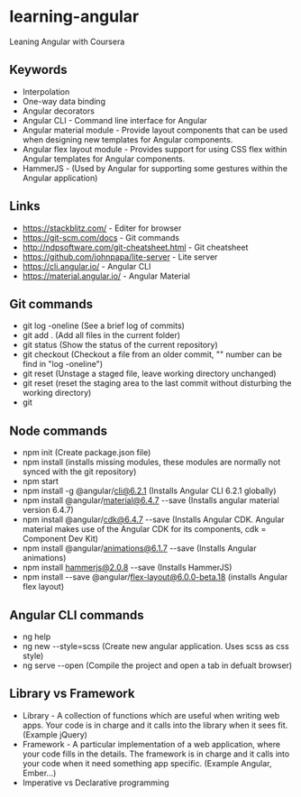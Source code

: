 # learning-angular
Leaning Angular with Coursera

## Keywords
- Interpolation
- One-way data binding
- Angular decorators
- Angular CLI - Command line interface for Angular
- Angular material module - Provide layout components that can be used when designing new templates for Angular components.
- Angular flex layout module - Provides support for using CSS flex within Angular templates for Angular components.
- HammerJS - (Used by Angular for supporting some gestures within the Angular application)

## Links
- https://stackblitz.com/ - Editer for browser
- https://git-scm.com/docs - Git commands
- http://ndpsoftware.com/git-cheatsheet.html - Git cheatsheet
- https://github.com/johnpapa/lite-server -  Lite server
- https://cli.angular.io/ - Angular CLI
- https://material.angular.io/ - Angular Material

## Git commands
- git log -oneline (See a brief log of commits)
- git add . (Add all files in the current folder)
- git status (Show the status of the current repository)
- git checkout <commit> <file> (Checkout a file from an older commit, "<commit>" number can be find in "log -oneline")
- git reset <file> (Unstage a staged file, leave working directory unchanged)
- git reset (reset the staging area to the last commit without disturbing the working directory)
- git 

## Node commands
- npm init (Create package.json file)
- npm install (installs missing modules, these modules are normally not synced with the git repository)
- npm start
- npm install -g @angular/cli@6.2.1 (Installs Angular CLI 6.2.1 globally)
- npm install @angular/material@6.4.7 --save (Installs angular material version 6.4.7)
- npm install @angular/cdk@6.4.7 --save  (Installs Angular CDK. Angular material makes use of the Angular CDK for its components, cdk  = Component Dev Kit)
- npm install @angular/animations@6.1.7 --save (Installs Angular animations)
- npm install hammerjs@2.0.8 --save (Installs HammerJS)
- npm install --save @angular/flex-layout@6.0.0-beta.18 (installs Angular flex layout)

## Angular CLI commands
- ng help
- ng new <name> --style=scss (Create new angular application. Uses scss as css style)
- ng serve --open (Compile the project and open a tab in defualt browser)

## Library vs Framework
- Library - A collection of functions which are useful when writing web apps. Your code is in charge and it calls into the library when it sees fit. (Example jQuery)
- Framework - A particular implementation of a web application, where your code fills in the details. The framework is in charge and it calls into your code when it need something app specific. (Example Angular, Ember...)
- Imperative vs Declarative programming


  